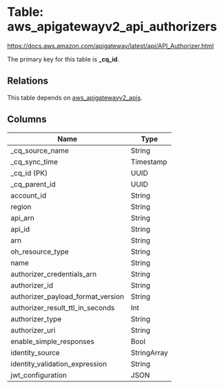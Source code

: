 # Table: aws_apigatewayv2_api_authorizers

https://docs.aws.amazon.com/apigateway/latest/api/API_Authorizer.html

The primary key for this table is **_cq_id**.

## Relations
This table depends on [aws_apigatewayv2_apis](aws_apigatewayv2_apis.md).


## Columns
| Name          | Type          |
| ------------- | ------------- |
|_cq_source_name|String|
|_cq_sync_time|Timestamp|
|_cq_id (PK)|UUID|
|_cq_parent_id|UUID|
|account_id|String|
|region|String|
|api_arn|String|
|api_id|String|
|arn|String|
|oh_resource_type|String|
|name|String|
|authorizer_credentials_arn|String|
|authorizer_id|String|
|authorizer_payload_format_version|String|
|authorizer_result_ttl_in_seconds|Int|
|authorizer_type|String|
|authorizer_uri|String|
|enable_simple_responses|Bool|
|identity_source|StringArray|
|identity_validation_expression|String|
|jwt_configuration|JSON|